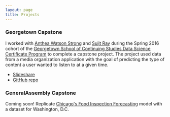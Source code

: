 ```yaml
---
layout: page
title: Projects
---
```


### Georgetown Capstone
I worked with [Anthea Watson Strong](http://www.antheawatsonstrong.com/#about) and [Sujit Ray](https://www.linkedin.com/in/sujitkray) during the Spring 2016 cohort of the [Georgetown School of Continuing Studies Data Science Certificate Program](http://scs.georgetown.edu/programs/375/data-science/) to complete a capstone project. The project used data from a media organization application with the goal of predicting the type of content a user wanted to listen to at a given time.

* [Slideshare](http://www.slideshare.net/antheawatson/personalizing-a-stream-of-content)
* [GitHub repo](https://github.com/SujitKRay/Listener_Classification_Public)

### GeneralAssembly Capstone
Coming soon!
Replicate [Chicago's Food Inspection Forecasting](https://chicago.github.io/food-inspections-evaluation/) model with a dataset for Washington, D.C.